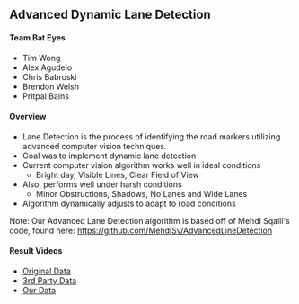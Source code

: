 ## Advanced Dynamic Lane Detection

#### Team Bat Eyes
- Tim Wong
- Alex Agudelo
- Chris Babroski
- Brendon Welsh
- Pritpal Bains

#### Overview
- Lane Detection is the process of identifying the road markers utilizing advanced computer vision techniques.
- Goal was to implement dynamic lane detection
- Current computer vision algorithm works well in ideal conditions
    - Bright day, Visible Lines, Clear Field of View
- Also, performs well under harsh conditions
    - Minor Obstructions, Shadows, No Lanes and Wide Lanes
- Algorithm dynamically adjusts to adapt to road conditions

Note: Our Advanced Lane Detection algorithm is based off of Mehdi Sqalli's code, found here: https://github.com/MehdiSv/AdvancedLineDetection

#### Result Videos
- [Original Data](https://www.youtube.com/watch?v=7PRZQynfI9o)
- [3rd Party Data](https://www.youtube.com/watch?v=pG7q-iod67s)
- [Our Data](https://www.youtube.com/watch?v=S-1uF8gE_pM)


